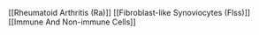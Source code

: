 [[Rheumatoid Arthritis (Ra)]]
[[Fibroblast-like Synoviocytes (Flss)]]
[[Immune And Non-immune Cells]]
